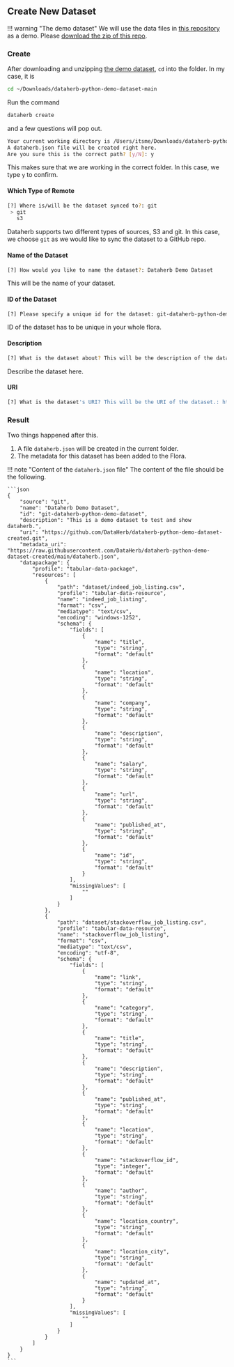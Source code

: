 ## Create New Dataset

!!! warning "The demo dataset"
    We will use the data files in [this repository](https://github.com/DataHerb/dataherb-python-demo-dataset) as a demo. Please [download the zip of this repo](https://github.com/emptymalei/dataherb-serve/archive/refs/heads/master.zip).



### Create


After downloading and unzipping [the demo dataset](https://github.com/emptymalei/dataherb-serve/archive/refs/heads/master.zip), `cd` into the folder. In my case, it is

```bash
cd ~/Downloads/dataherb-python-demo-dataset-main
```

Run the command

```bash
dataherb create
```

and a few questions will pop out.

```bash
Your current working directory is /Users/itsme/Downloads/dataherb-python-demo-dataset-main
A dataherb.json file will be created right here.
Are you sure this is the correct path? [y/N]: y
```

This makes sure that we are working in the correct folder. In this case, we type `y` to confirm.

#### Which Type of Remote

```bash
[?] Where is/will be the dataset synced to?: git
 > git
   s3
```

Dataherb supports two different types of sources, S3 and git. In this case, we choose `git` as we would like to sync the dataset to a GitHub repo.

#### Name of the Dataset

```bash
[?] How would you like to name the dataset?: Dataherb Demo Dataset
```

This will be the name of your dataset.

#### ID of the Dataset

```bash
[?] Please specify a unique id for the dataset: git-dataherb-python-demo-dataset
```

ID of the dataset has to be unique in your whole flora.

#### Description

```bash
[?] What is the dataset about? This will be the description of the dataset.: This is a demo dataset to test and show dataherb.
```

Describe the dataset here.

#### URI

```bash
[?] What is the dataset's URI? This will be the URI of the dataset.: https://github.com/DataHerb/dataherb-python-demo-dataset-created.git
```




### Result

Two things happened after this.

1. A file `dataherb.json` will be created in the current folder.
2. The metadata for this dataset has been added to the Flora.



!!! note "Content of the `dataherb.json` file"
    The content of the file should be the following.

    ```json
    {
        "source": "git",
        "name": "Dataherb Demo Dataset",
        "id": "git-dataherb-python-demo-dataset",
        "description": "This is a demo dataset to test and show dataherb.",
        "uri": "https://github.com/DataHerb/dataherb-python-demo-dataset-created.git",
        "metadata_uri": "https://raw.githubusercontent.com/DataHerb/dataherb-python-demo-dataset-created/main/dataherb.json",
        "datapackage": {
            "profile": "tabular-data-package",
            "resources": [
                {
                    "path": "dataset/indeed_job_listing.csv",
                    "profile": "tabular-data-resource",
                    "name": "indeed_job_listing",
                    "format": "csv",
                    "mediatype": "text/csv",
                    "encoding": "windows-1252",
                    "schema": {
                        "fields": [
                            {
                                "name": "title",
                                "type": "string",
                                "format": "default"
                            },
                            {
                                "name": "location",
                                "type": "string",
                                "format": "default"
                            },
                            {
                                "name": "company",
                                "type": "string",
                                "format": "default"
                            },
                            {
                                "name": "description",
                                "type": "string",
                                "format": "default"
                            },
                            {
                                "name": "salary",
                                "type": "string",
                                "format": "default"
                            },
                            {
                                "name": "url",
                                "type": "string",
                                "format": "default"
                            },
                            {
                                "name": "published_at",
                                "type": "string",
                                "format": "default"
                            },
                            {
                                "name": "id",
                                "type": "string",
                                "format": "default"
                            }
                        ],
                        "missingValues": [
                            ""
                        ]
                    }
                },
                {
                    "path": "dataset/stackoverflow_job_listing.csv",
                    "profile": "tabular-data-resource",
                    "name": "stackoverflow_job_listing",
                    "format": "csv",
                    "mediatype": "text/csv",
                    "encoding": "utf-8",
                    "schema": {
                        "fields": [
                            {
                                "name": "link",
                                "type": "string",
                                "format": "default"
                            },
                            {
                                "name": "category",
                                "type": "string",
                                "format": "default"
                            },
                            {
                                "name": "title",
                                "type": "string",
                                "format": "default"
                            },
                            {
                                "name": "description",
                                "type": "string",
                                "format": "default"
                            },
                            {
                                "name": "published_at",
                                "type": "string",
                                "format": "default"
                            },
                            {
                                "name": "location",
                                "type": "string",
                                "format": "default"
                            },
                            {
                                "name": "stackoverflow_id",
                                "type": "integer",
                                "format": "default"
                            },
                            {
                                "name": "author",
                                "type": "string",
                                "format": "default"
                            },
                            {
                                "name": "location_country",
                                "type": "string",
                                "format": "default"
                            },
                            {
                                "name": "location_city",
                                "type": "string",
                                "format": "default"
                            },
                            {
                                "name": "updated_at",
                                "type": "string",
                                "format": "default"
                            }
                        ],
                        "missingValues": [
                            ""
                        ]
                    }
                }
            ]
        }
    }
    ```
